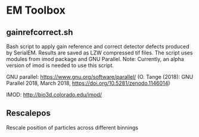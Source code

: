 # EM Toolbox


## gainrefcorrect.sh
Bash script to apply gain reference and correct detector defects produced by SerialEM. Results are saved as LZW compressed tif files. The script uses modules from imod package and GNU Parallel.
Note: Currently, an alpha version of imod is needed to use this script.

GNU parallel: https://www.gnu.org/software/parallel/ (O. Tange (2018): GNU Parallel 2018, March 2018, https://doi.org/10.5281/zenodo.1146014)

IMOD: http://bio3d.colorado.edu/imod/

## Rescalepos
Rescale position of particles across different binnings
